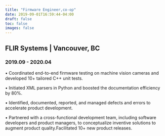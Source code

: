 ```yaml
---
title: "Firmware Engineer,co-op"
date: 2019-09-01T16:59:44-04:00
draft: false
toc: false
images: false
---
```

## FLIR Systems | Vancouver, BC 
### 2019.09 - 2020.04
•	Coordinated end-to-end firmware testing on machine vision cameras and developed 10+ tailored C++ unit tests.

•	Initiated XML parsers in Python and boosted the documentation efficiency by 80%.

•	Identified, documented, reported, and managed defects and errors to accelerate product development.

•	Partnered with a cross-functional development team, including software developers and product managers, to conceptualize inventive solutions to augment product quality.Facilitated 10+ new product releases.
